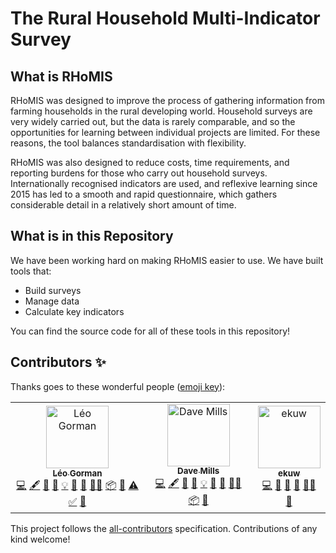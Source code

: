 # The Rural Household Multi-Indicator Survey

## What is RHoMIS

RHoMIS was designed to improve the process of gathering information 
from farming households in the rural developing world. Household 
surveys are very widely carried out, but the data is rarely comparable, 
and so the opportunities for learning between individual projects are limited. 
For these reasons, the tool balances standardisation with flexibility.
 
RHoMIS was also designed to reduce costs, time requirements, and reporting 
burdens for those who carry out household surveys. Internationally recognised 
indicators are used, and reflexive learning since 2015 has led to a smooth and 
rapid questionnaire, which gathers considerable detail in a relatively short amount of time.
 

## What is in this Repository

We have been working hard on making RHoMIS easier to use. We have built tools that:

* Build surveys
* Manage data
* Calculate key indicators

You can find the source code for all of these tools in this repository!

## Contributors ✨

Thanks goes to these wonderful people ([emoji key](https://allcontributors.org/docs/en/emoji-key)):

<!-- ALL-CONTRIBUTORS-LIST:START - Do not remove or modify this section -->
<!-- prettier-ignore-start -->
<!-- markdownlint-disable -->
<table>
  <tbody>
    <tr>
      <td align="center"><a href="https://www.turing.ac.uk/people/doctoral-students/leo-gorman"><img src="https://avatars.githubusercontent.com/u/55786252?v=4?s=100" width="100px;" alt="Léo Gorman"/><br /><sub><b>Léo Gorman</b></sub></a><br /><a href="https://github.com/RHoMIS/.github/commits?author=l-gorman" title="Code">💻</a> <a href="#content-l-gorman" title="Content">🖋</a> <a href="#data-l-gorman" title="Data">🔣</a> <a href="https://github.com/RHoMIS/.github/commits?author=l-gorman" title="Documentation">📖</a> <a href="#example-l-gorman" title="Examples">💡</a> <a href="#ideas-l-gorman" title="Ideas, Planning, & Feedback">🤔</a> <a href="#maintenance-l-gorman" title="Maintenance">🚧</a> <a href="#mentoring-l-gorman" title="Mentoring">🧑‍🏫</a> <a href="#platform-l-gorman" title="Packaging/porting to new platform">📦</a> <a href="https://github.com/RHoMIS/.github/pulls?q=is%3Apr+reviewed-by%3Al-gorman" title="Reviewed Pull Requests">👀</a> <a href="https://github.com/RHoMIS/.github/commits?author=l-gorman" title="Tests">⚠️</a> <a href="#tutorial-l-gorman" title="Tutorials">✅</a> <a href="#userTesting-l-gorman" title="User Testing">📓</a></td>
      <td align="center"><a href="http://stats4sd.org"><img src="https://avatars.githubusercontent.com/u/5711101?v=4?s=100" width="100px;" alt="Dave Mills"/><br /><sub><b>Dave Mills</b></sub></a><br /><a href="https://github.com/RHoMIS/.github/commits?author=dave-mills" title="Code">💻</a> <a href="#content-dave-mills" title="Content">🖋</a> <a href="#data-dave-mills" title="Data">🔣</a> <a href="https://github.com/RHoMIS/.github/commits?author=dave-mills" title="Documentation">📖</a> <a href="#example-dave-mills" title="Examples">💡</a> <a href="#ideas-dave-mills" title="Ideas, Planning, & Feedback">🤔</a> <a href="#maintenance-dave-mills" title="Maintenance">🚧</a> <a href="#mentoring-dave-mills" title="Mentoring">🧑‍🏫</a> <a href="#platform-dave-mills" title="Packaging/porting to new platform">📦</a> <a href="https://github.com/RHoMIS/.github/pulls?q=is%3Apr+reviewed-by%3Adave-mills" title="Reviewed Pull Requests">👀</a></td>
      <td align="center"><a href="https://github.com/ekuw"><img src="https://avatars.githubusercontent.com/u/76116294?v=4?s=100" width="100px;" alt="ekuw"/><br /><sub><b>ekuw</b></sub></a><br /><a href="https://github.com/RHoMIS/.github/commits?author=ekuw" title="Code">💻</a> <a href="#data-ekuw" title="Data">🔣</a> <a href="https://github.com/RHoMIS/.github/commits?author=ekuw" title="Documentation">📖</a> <a href="#ideas-ekuw" title="Ideas, Planning, & Feedback">🤔</a> <a href="#mentoring-ekuw" title="Mentoring">🧑‍🏫</a> <a href="https://github.com/RHoMIS/.github/pulls?q=is%3Apr+reviewed-by%3Aekuw" title="Reviewed Pull Requests">👀</a></td>
    </tr>
  </tbody>
</table>

<!-- markdownlint-restore -->
<!-- prettier-ignore-end -->

<!-- ALL-CONTRIBUTORS-LIST:END -->

This project follows the [all-contributors](https://github.com/all-contributors/all-contributors) specification. Contributions of any kind welcome!